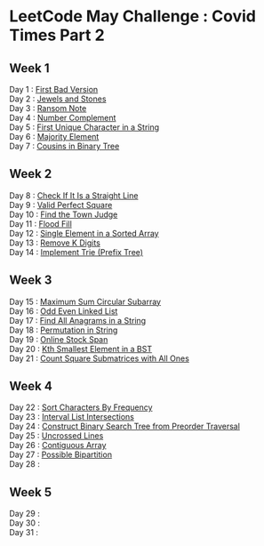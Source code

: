 # LeetCode May Challenge : Covid Times Part 2

## Week 1
Day 1 : [First Bad Version](https://leetcode.com/explore/challenge/card/may-leetcoding-challenge/534/week-1-may-1st-may-7th/3316/) <br>
Day 2 : [Jewels and Stones](https://leetcode.com/explore/challenge/card/may-leetcoding-challenge/534/week-1-may-1st-may-7th/3317/) <br>
Day 3 : [Ransom Note](https://leetcode.com/explore/challenge/card/may-leetcoding-challenge/534/week-1-may-1st-may-7th/3318/) <br>
Day 4 : [Number Complement](https://leetcode.com/explore/challenge/card/may-leetcoding-challenge/534/week-1-may-1st-may-7th/3319/) <br>
Day 5 : [First Unique Character in a String](https://leetcode.com/explore/challenge/card/may-leetcoding-challenge/534/week-1-may-1st-may-7th/3320/) <br>
Day 6 : [Majority Element](https://leetcode.com/explore/challenge/card/may-leetcoding-challenge/534/week-1-may-1st-may-7th/3321/) <br>
Day 7 : [Cousins in Binary Tree](https://leetcode.com/explore/challenge/card/may-leetcoding-challenge/534/week-1-may-1st-may-7th/3322/) <br>

## Week 2
Day 8 : [Check If It Is a Straight Line](https://leetcode.com/explore/challenge/card/may-leetcoding-challenge/535/week-2-may-8th-may-14th/3323/) <br>
Day 9 : [Valid Perfect Square](https://leetcode.com/explore/challenge/card/may-leetcoding-challenge/535/week-2-may-8th-may-14th/3324/) <br>
Day 10 : [Find the Town Judge](https://leetcode.com/explore/challenge/card/may-leetcoding-challenge/535/week-2-may-8th-may-14th/3325/) <br>
Day 11 : [Flood Fill](https://leetcode.com/explore/challenge/card/may-leetcoding-challenge/535/week-2-may-8th-may-14th/3326/) <br>
Day 12 : [Single Element in a Sorted Array](https://leetcode.com/explore/challenge/card/may-leetcoding-challenge/535/week-2-may-8th-may-14th/3327/) <br>
Day 13 : [Remove K Digits](https://leetcode.com/explore/challenge/card/may-leetcoding-challenge/535/week-2-may-8th-may-14th/3328/) <br>
Day 14 : [Implement Trie (Prefix Tree)](https://leetcode.com/explore/challenge/card/may-leetcoding-challenge/535/week-2-may-8th-may-14th/3329/) <br>

## Week 3
Day 15 : [Maximum Sum Circular Subarray](https://leetcode.com/explore/challenge/card/may-leetcoding-challenge/536/week-3-may-15th-may-21st/3330/) <br>
Day 16 : [Odd Even Linked List](https://leetcode.com/explore/challenge/card/may-leetcoding-challenge/536/week-3-may-15th-may-21st/3331/) <br>
Day 17 : [Find All Anagrams in a String](https://leetcode.com/explore/challenge/card/may-leetcoding-challenge/536/week-3-may-15th-may-21st/3332/) <br>
Day 18 : [Permutation in String](https://leetcode.com/explore/challenge/card/may-leetcoding-challenge/536/week-3-may-15th-may-21st/3333/) <br>
Day 19 : [Online Stock Span](https://leetcode.com/explore/challenge/card/may-leetcoding-challenge/536/week-3-may-15th-may-21st/3334/) <br>
Day 20 : [Kth Smallest Element in a BST](https://leetcode.com/explore/challenge/card/may-leetcoding-challenge/536/week-3-may-15th-may-21st/3335/) <br>
Day 21 : [Count Square Submatrices with All Ones](https://leetcode.com/explore/challenge/card/may-leetcoding-challenge/536/week-3-may-15th-may-21st/3336/) <br>

## Week 4
Day 22 : [Sort Characters By Frequency](https://leetcode.com/explore/challenge/card/may-leetcoding-challenge/537/week-4-may-22nd-may-28th/3337/) <br>
Day 23 : [Interval List Intersections](https://leetcode.com/explore/challenge/card/may-leetcoding-challenge/537/week-4-may-22nd-may-28th/3338/) <br>
Day 24 : [Construct Binary Search Tree from Preorder Traversal](https://leetcode.com/explore/challenge/card/may-leetcoding-challenge/537/week-4-may-22nd-may-28th/3339/) <br>
Day 25 : [Uncrossed Lines](https://leetcode.com/explore/challenge/card/may-leetcoding-challenge/537/week-4-may-22nd-may-28th/3340/) <br>
Day 26 : [Contiguous Array](https://leetcode.com/explore/challenge/card/may-leetcoding-challenge/537/week-4-may-22nd-may-28th/3341/) <br>
Day 27 : [Possible Bipartition](https://leetcode.com/explore/challenge/card/may-leetcoding-challenge/537/week-4-may-22nd-may-28th/3342/) <br>
Day 28 : []() <br>

## Week 5
Day 29 : []() <br>
Day 30 : []() <br>
Day 31 : []() <br>
